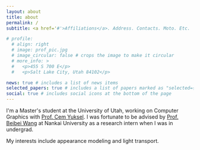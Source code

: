 ```yaml
---
layout: about
title: about
permalink: /
subtitle: <a href='#'>Affiliations</a>. Address. Contacts. Moto. Etc.

# profile:
  # align: right
  # image: prof_pic.jpg
  # image_circular: false # crops the image to make it circular
  # more_info: >
  #   <p>455 S 700 E</p>
  #   <p>Salt Lake City, Utah 84102</p>

news: true # includes a list of news items
selected_papers: true # includes a list of papers marked as "selected={true}"
social: true # includes social icons at the bottom of the page
---
```


I'm a Master's student at the University of Utah, working on Computer Graphics with [Prof. Cem Yuksel](http://www.cemyuksel.com/). I was fortunate to be advised by [Prof. Beibei Wang](https://wangningbei.github.io/) at Nankai University as a research intern when I was in undergrad.

My interests include appearance modeling and light transport.